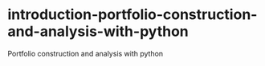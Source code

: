 # introduction-portfolio-construction-and-analysis-with-python
Portfolio construction and analysis with python
